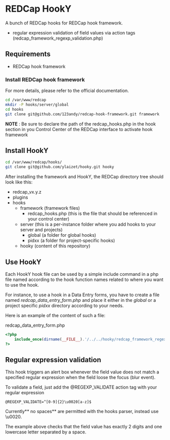 # REDCap HookY

A bunch of REDCap hooks for REDCap hook framework.

* regular expression validation of field values via action tags (redcap_framework_regexp_validation.php)

## Requirements

* REDCap hook framework

### Install REDCap hook framework

For more details, please refer to the official documentation.

```bash
cd /var/www/redcap
mkdir -P hooks/server/global
cd hooks
git clone git@github.com/123andy/redcap-hook-framework.git framework
```

**NOTE** : Be sure to declare the path of the redcap_hooks.php in the hook section in you Control Center of the REDCap interface to activate hook framework

## Install HookY

```bash
cd /var/www/redcap/hooks/
git clone git@github.com/ylaizet/hooky.git hooky
```

After installing the framework and HookY, the REDCap directory tree should look like this:

* redcap_vx.y.z
* plugins
* hooks
  * framework (framework files)
    * redcap_hooks.php (this is the file that should be referenced in your control center)
  * server (this is a per-instance folder where you add hooks to your server and projects)
    * global (a folder for global hooks)
    * pidxx (a folder for project-specific hooks)
  * hooky (content of this repository)

## Use HookY

Each HookY hook file can be used by a simple include command in a php file named according to the hook function names related to where you want to use the hook.

For instance, to use a hook in a Data Entry forms, you have to create a file named *redcap_data_entry_form.php* and place it either in the *global* or a project specific *pidxx* directory according to your needs.

Here is an example of the content of such a file:

redcap_data_entry_form.php
```php
<?php
	include_once(dirname(__FILE__).'/../../hooky/redcap_framework_regexp_validation.php');
?>
```
## Regular expression validation

This hook triggers an alert box whenever the field value does not match a specified regular expression when the field loose the focus (blur event).

To validate a field, just add the @REGEXP_VALIDATE action tag with your regular expression

```
@REGEXP_VALIDATE=^[0-9]{2}\u0020[a-z]$
```
Currently** no spaces** are permitted with the hooks parser, instead use \u0020.

The example above checks that the field value has exactly 2 digits and one lowercase letter separated by a space.
